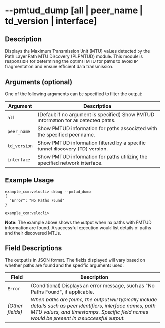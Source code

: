#	--pmtud_dump [all | peer_name | td_version | interface]

##	Description
Displays the Maximum Transmission Unit (MTU) values detected by the Path Layer Path MTU Discovery (PLPMTUD) module. This module is responsible for determining the optimal MTU for paths to avoid IP fragmentation and ensure efficient data transmission.

##  Arguments (optional)
One of the following arguments can be specified to filter the output:

| Argument     | Description                                                                        |
|--------------|------------------------------------------------------------------------------------|
| `all`        | (Default if no argument is specified) Show PMTUD information for all detected paths. |
| `peer_name`  | Show PMTUD information for paths associated with the specified peer name.          |
| `td_version` | Show PMTUD information filtered by a specific tunnel discovery (TD) version.       |
| `interface`  | Show PMTUD information for paths utilizing the specified network interface.        |

##  Example Usage
```
example_com:velocli> debug --pmtud_dump
{
  "Error": "No Paths Found"
}

example_com:velocli>
```
**Note:** The example above shows the output when no paths with PMTUD information are found. A successful execution would list details of paths and their discovered MTUs.

##  Field Descriptions
The output is in JSON format. The fields displayed will vary based on whether paths are found and the specific arguments used.

| Field   | Description                                                                 |
|---------|-----------------------------------------------------------------------------|
| `Error` | (Conditional) Displays an error message, such as "No Paths Found", if applicable. |
| *(Other fields)* | *When paths are found, the output will typically include details such as peer identifiers, interface names, path MTU values, and timestamps. Specific field names would be present in a successful output.* |